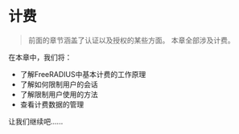 # 计费

> 前面的章节涵盖了认证以及授权的某些方面。 本章全部涉及计费。

在本章中，我们将：

+ 了解FreeRADIUS中基本计费的工作原理
+ 了解如何限制用户的会话
+ 了解限制用户使用的方法
+ 查看计费数据的管理

让我们继续吧......